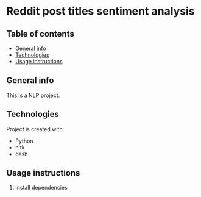 # Reddit post titles sentiment analysis

## Table of contents
* [General info](#general-info)
* [Technologies](#technologies)
* [Usage instructions](#usage-instructions)

## General info
This is a NLP project. 

## Technologies
Project is created with:
* Python
* nltk
* dash

## Usage instructions
1. Install dependencies
